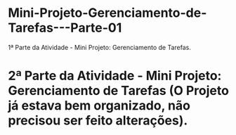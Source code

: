 # Mini-Projeto-Gerenciamento-de-Tarefas---Parte-01
1ª Parte da Atividade - Mini Projeto: Gerenciamento de Tarefas.

# 2ª Parte da Atividade - Mini Projeto: Gerenciamento de Tarefas (O Projeto já estava bem organizado, não precisou ser feito alterações). #
